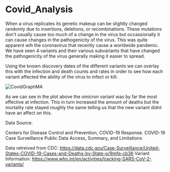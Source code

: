 # Covid_Analysis

When a virus replicates its genetic makeup can be slightly changed randomly due to insertions, deletions, or recombinations. These mutations don't usually cause too much of a change in the virus but occassionally it can cause changes in the pathogenicity of the virus. This was quite apparent wih the coronavirus that recently cause a worldwide pandemic. We have seen 4 variants and their various subvariants that have changed the pathogenicity of the virus generally making it easier to spread.

Using the known discovery dates of the different variants we can overlay this with the infection and death counts and rates in order to see how each variant affected the ability of the virus to infect or kill.

![CovidGraphMA](https://user-images.githubusercontent.com/95090904/204161195-637283a9-95c0-4238-ac4a-31ade0048dd1.png)

As we can see in the plot above the omicron variant was by far the most effective at infection. This in turn increased the amount of deaths but the mortality rate stayed roughly the same telling us that the new variant didnt have an affect on this.

Data Source:

Centers for Disease Control and Prevention, COVID-19 Response. 
COVID-19 Case Surveillance Public Data Access, Summary, and Limitations

Data retreived from CDC: https://data.cdc.gov/Case-Surveillance/United-States-COVID-19-Cases-and-Deaths-by-State-o/9mfq-cb36
Variant Information: https://www.who.int/en/activities/tracking-SARS-CoV-2-variants/

